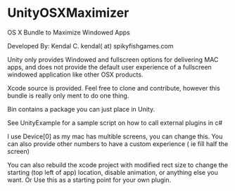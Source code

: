 # UnityOSXMaximizer
OS X Bundle to Maximize Windowed Apps 

Developed By: Kendal C.
kendal( at) spikyfishgames.com


Unity only provides Windowed and fullscreen options for delivering MAC apps, and does not provide the default user experience of a fullscreen windowed application like other OSX products. 

Xcode source is provided. Feel free to clone and contribute, however this bundle is really only ment to do one thing. 

Bin contains a package you can just place in Unity. 

See UnityExample for a sample script on how to call external plugins in c#

I use Device[0] as my mac has multible screens, you can change this. 
You can also provide other numbers to have a custom experience ( ie fill half the screen)

You can also rebuild the xcode project with modified rect size to change the starting (top left of app) location, disable animation, or anything else you want. 
Or Use this as a starting point for your own plugin. 

